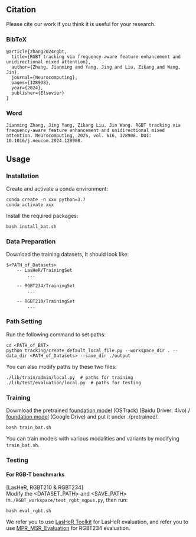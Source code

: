 ## Citation
Please cite our work if you think it is useful for your research.
### BibTeX
```
@article{zhang2024rgbt,
  title={RGBT tracking via frequency-aware feature enhancement and unidirectional mixed attention},
  author={Zhang, Jianming and Yang, Jing and Liu, Zikang and Wang, Jin},
  journal={Neurocomputing},
  pages={128908},
  year={2024},
  publisher={Elsevier}
}
```
### Word
```
Jianming Zhang, Jing Yang, Zikang Liu, Jin Wang. RGBT tracking via frequency-aware feature enhancement and unidirectional mixed attention. Neurocomputing, 2025, vol. 616, 128908. DOI: 10.1016/j.neucom.2024.128908.
```
## Usage
### Installation
Create and activate a conda environment:
```
conda create -n xxx python=3.7
conda activate xxx
```
Install the required packages:
```
bash install_bat.sh
```

### Data Preparation
Download the training datasets, It should look like:
```
$<PATH_of_Datasets>
    -- LasHeR/TrainingSet
        ...

    -- RGBT234/TrainingSet
        ...

    -- RGBT210/TrainingSet
        ...
```

### Path Setting
Run the following command to set paths:
```
cd <PATH_of_BAT>
python tracking/create_default_local_file.py --workspace_dir . --data_dir <PATH_of_Datasets> --save_dir ./output
```
You can also modify paths by these two files:
```
./lib/train/admin/local.py  # paths for training
./lib/test/evaluation/local.py  # paths for testing
```

### Training
Dowmload the pretrained [foundation model](https://pan.baidu.com/s/1JX7xUlr-XutcsDsOeATU1A?pwd=4lvo) (OSTrack) (Baidu Driver: 4lvo) / [foundation model](https://drive.google.com/file/d/1WSkrdJu3OEBekoRz8qnDpnvEXhdr7Oec/view?usp=sharing) (Google Drive)
and put it under ./pretrained/.
```
bash train_bat.sh
```
You can train models with various modalities and variants by modifying ```train_bat.sh```.

### Testing

#### For RGB-T benchmarks
[LasHeR, RGBT210 & RGBT234] \
Modify the <DATASET_PATH> and <SAVE_PATH> in```./RGBT_workspace/test_rgbt_mgpus.py```, then run:
```
bash eval_rgbt.sh
```
We refer you to use [LasHeR Toolkit](https://github.com/BUGPLEASEOUT/LasHeR) for LasHeR evaluation, 
and refer you to use [MPR_MSR_Evaluation](https://sites.google.com/view/ahutracking001/) for RGBT234 evaluation.


